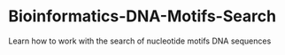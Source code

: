 Bioinformatics-DNA-Motifs-Search
================================

Learn how to work with the search of nucleotide motifs DNA sequences
